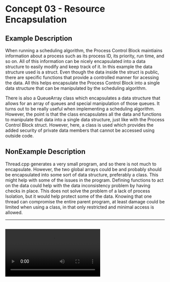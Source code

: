 # Concept 03 - Resource Encapsulation

## Example Description
When running a scheduling algorithm, the Process Control Block maintiains 
information about a process such as its process ID, its priority, run time, and so on. 
All of this information can be nicely encapsulated into a data structure 
to easily modify and keep track of it. In this example the data structure used 
is a struct. Even though the data inside the struct is public, there are 
specific functions that provide a controlled manner for acessing the data. All 
this helps encapsulate the Process Control Block into a single data structure that can be 
manipulated by the scheduling algorithm.

There is also a QueueArray class which encapsulates a data structure that allows 
for an array of queues and special manipulation of those queues. It turns out to 
be really useful when implementing a scheduling algorithm. However, the point is 
that the class encapsulates all the data and functions to manipulate that data 
into a single data structure, just like with the Process Control Block struct. However, 
here, a class is used which provides the added security of private data members 
that cannot be accessed using outside code.

## NonExample Description

Thread.cpp generates a very small program, and so there is not much to 
encapsulate. However, the two global arrays could be and probably should be 
encapsulated into some sort of data structure, preferably a class. This might 
help with some of the issues in the program. Defining functions to act on the 
data could help with the data inconsistency problem by having checks in place. 
This does not solve the problem of a lack of process Isolation, but it would 
help protect some of the data. Knowing that one thread can compromise the entire 
parent program, at least damage could be limited when using a class, in that 
only restricted and minimal access is allowed.

----
![Independent](/Concept03-ResourceEncapsulation/independentThought.mp4)
----